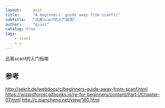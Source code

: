 ```yaml
---
layout:     post
title:      "A beginners' guide away from scanf()"
subtitle:   "远离scanf的入门指南"
author:     "qiuxi"
catalog: true
tags:
    - scanf
    - c
---
```


远离scanf的入门指南

## 参考
http://sekrit.de/webdocs/c/beginners-guide-away-from-scanf.html
https://wizardforcel.gitbooks.io/re-for-beginners/content/Part-I/Chapter-07.html
http://c.biancheng.net/view/160.html
